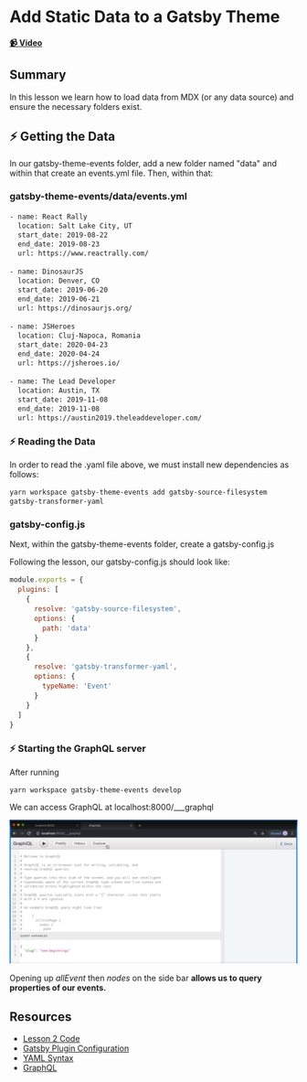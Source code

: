 # Add Static Data to a Gatsby Theme

**[📹 Video](https://egghead.io/lessons/gatsby-add-static-data-to-a-gatsby-theme)**

## Summary

In this lesson we learn how to load data from MDX (or any data source) and ensure the necessary folders exist.

## ⚡ Getting the Data

In our gatsby-theme-events folder, add a new folder named "data" and within that create an events.yml file. Then, within that:

### gatsby-theme-events/data/events.yml
```
- name: React Rally
  location: Salt Lake City, UT
  start_date: 2019-08-22
  end_date: 2019-08-23
  url: https://www.reactrally.com/

- name: DinosaurJS
  location: Denver, CO
  start_date: 2019-06-20
  end_date: 2019-06-21
  url: https://dinosaurjs.org/

- name: JSHeroes
  location: Cluj-Napoca, Romania
  start_date: 2020-04-23
  end_date: 2020-04-24
  url: https://jsheroes.io/

- name: The Lead Developer
  location: Austin, TX
  start_date: 2019-11-08
  end_date: 2019-11-08
  url: https://austin2019.theleaddeveloper.com/
```
### ⚡ Reading the Data
In order to read the .yaml file above, we must install new dependencies as follows:
```
yarn workspace gatsby-theme-events add gatsby-source-filesystem gatsby-transformer-yaml
```
### gatsby-config.js
Next, within the gatsby-theme-events folder, create a gatsby-config.js

Following the lesson, our gatsby-config.js should look like:
```javascript
module.exports = {
  plugins: [
    {
      resolve: 'gatsby-source-filesystem',
      options: {
        path: 'data'
      }
    },
    {
      resolve: 'gatsby-transformer-yaml',
      options: {
        typeName: 'Event'
      }
    }
  ]
}
```
### ⚡ Starting the GraphQL server
After running
```
yarn workspace gatsby-theme-events develop
```
We can access GraphQL at localhost:8000/\_\_\_graphql

![GraphQL playground](./images/02-add-static-data-to-a-gatsby-theme-graphql-playground.png)

Opening up *allEvent* then *nodes* on the side bar **allows us to query properties of our events.**

## Resources
- [Lesson 2 Code](https://github.com/ParkerGits/authoring-gatsby-themes/tree/02-gatsby-add-static-data-to-a-gatsby-theme)
- [Gatsby Plugin Configuration](https://www.gatsbyjs.org/docs/gatsby-config/#plugins)
- [YAML Syntax](https://docs.ansible.com/ansible/latest/reference_appendices/YAMLSyntax.html)
- [GraphQL](https://graphql.org/)
